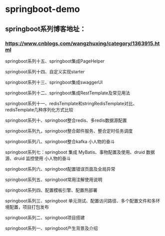 # springboot-demo

## springboot系列博客地址：
### https://www.cnblogs.com/wangzhuxing/category/1363915.html

springboot系列十五、springboot集成PageHelper

springboot系列十四、自定义实现starter

springboot系列十三、springboot集成swaggerUI

springboot系列十二、springboot集成RestTemplate及常见用法

springboot系列十一、redisTemplate和stringRedisTemplate对比、redisTemplate几种序列化方式比较

springboot系列十、springboot整合redis、多redis数据源配置

springboot系列九，springboot整合邮件服务、整合定时任务调度

springboot系列八、springboot整合kafka 小人物的奋斗

springboot系列七：springboot 集成 MyBatis、事物配置及使用、druid 数据源、druid 监控使用 小人物的奋斗

springboot系列六、springboot配置错误页面及全局异常 

springboot系列五、springboot常用注解使用说明 

springboot系列四、配置模板引擎、配置热部署  

springboot系列三、springboot 单元测试、配置访问路径、多个配置文件和多环境配置，项目打包发布 

springboot系列二、springboot项目搭建 

springboot系列一、springboot产生背景及介绍 
